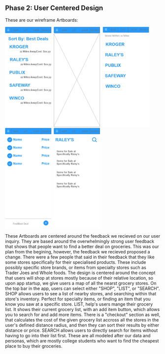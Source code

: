 ## Phase 2: User Centered Design

These are our wireframe Artboards:

<kbd>
  <img src="https://github.com/UsabilityEngineering/GroceryPals/blob/master/phase2/Deals%20List.png" height="325" width="150">
</kbd>
<kbd>
  <img src="https://github.com/UsabilityEngineering/GroceryPals/blob/master/phase2/MAP%20PAGE.png" height="325" width="150">
</kbd>
<kbd>
  <img src="https://github.com/UsabilityEngineering/GroceryPals/blob/master/phase2/SHOPPER.png" height="325" width="150">
</kbd>
<kbd>
  <img src="https://github.com/UsabilityEngineering/GroceryPals/blob/master/phase2/SHOPPING%20LIST.png" height="325" width="150">
</kbd>
<kbd>
  <img src="https://github.com/UsabilityEngineering/GroceryPals/blob/master/phase2/SPECIFIC%20STORE.png" height="325" width="150">
</kbd>


These Artboards are centered around the feedback we recieved on our user inquiry. They are based around the overwhelmingly strong user feedback that shows that people want to find a better deal on groceries. This was our plan from the begining, however, the feedback we recieved proposed a change. There were a few people that said in their feedback that they like some stores specifically for their specialised products. These include possibly specific store brands, or items from specialty stores such as Trader Joes and Whole foods. The design is centered around the concept that users will shop at stores mostly because of their relative location, so upon app startup, we give users a map of all the nearst grocery stores. On the top bar in the app, users can select either "SHOP", "LIST", or "SEARCH". SHOP allows users to see a list of nearby stores, and searching within that store's inventory. Perfect for specialty items, or finding an item that you know you saw at a specific store. LIST, help's users mange their grocery list. It shows their current grocery list, with an add item button, which allows you to search for and add more items. There is a "checkout" section as well, that calculates the cost of the given grocery list accross all the stores in the user's defined distance radius, and then they can sort their results by either distance or price. SEARCH allows users to directly search for items without having to go into their list first. These are all modeled after our data and personas, which are mostly college students who want to find the cheapest place to buy their groceries.
